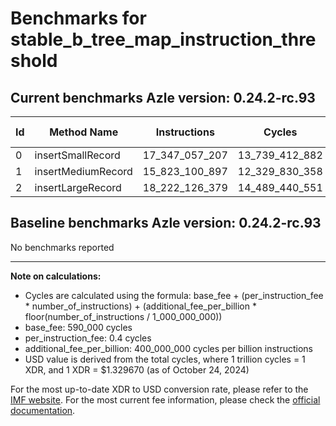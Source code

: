 # Benchmarks for stable_b_tree_map_instruction_threshold

## Current benchmarks Azle version: 0.24.2-rc.93

| Id  | Method Name        | Instructions   | Cycles         | USD           | USD/Million Calls |
| --- | ------------------ | -------------- | -------------- | ------------- | ----------------- |
| 0   | insertSmallRecord  | 17_347_057_207 | 13_739_412_882 | $0.0182688851 | $18_268.88        |
| 1   | insertMediumRecord | 15_823_100_897 | 12_329_830_358 | $0.0163946055 | $16_394.60        |
| 2   | insertLargeRecord  | 18_222_126_379 | 14_489_440_551 | $0.0192661744 | $19_266.17        |

## Baseline benchmarks Azle version: 0.24.2-rc.93

No benchmarks reported

---

**Note on calculations:**

-   Cycles are calculated using the formula: base_fee + (per_instruction_fee \* number_of_instructions) + (additional_fee_per_billion \* floor(number_of_instructions / 1_000_000_000))
-   base_fee: 590_000 cycles
-   per_instruction_fee: 0.4 cycles
-   additional_fee_per_billion: 400_000_000 cycles per billion instructions
-   USD value is derived from the total cycles, where 1 trillion cycles = 1 XDR, and 1 XDR = $1.329670 (as of October 24, 2024)

For the most up-to-date XDR to USD conversion rate, please refer to the [IMF website](https://www.imf.org/external/np/fin/data/rms_sdrv.aspx).
For the most current fee information, please check the [official documentation](https://internetcomputer.org/docs/current/developer-docs/gas-cost#execution).
